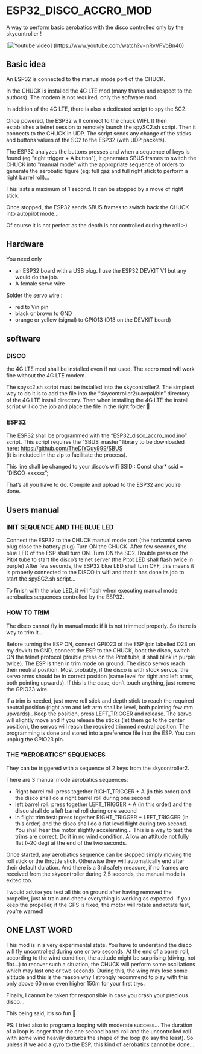 
# ESP32_DISCO_ACCRO_MOD
A way to perform basic aerobatics with the disco controlled only by the skycontroller !



[![Youtube video](https://uavpal.com/img/yt_thumbail_github.png)] (https://www.youtube.com/watch?v=nRvVFVoBn40)
## Basic idea

An ESP32 is connected to the manual mode port of the CHUCK.

In the CHUCK is installed the 4G LTE mod (many thanks and respect to the authors). The modem is not required, only the software mod.

In addition of the 4G LTE, there is also a dedicated script to spy the SC2.

Once powered, the ESP32 will connect to the chuck WIFI. It then establishes a telnet session to remotely launch the spySC2.sh script. Then it connects to the CHUCK in UDP.
The script sends any change of the sticks and buttons values of the SC2 to the ESP32 (with UDP packets).

The ESP32 analyzes the buttons presses and when a sequence of keys is found (eg "right trigger + A button"), it generates  SBUS frames to switch the CHUCK into "manual mode" with the appropriate sequence of orders to generate the aerobatic figure (eg: full gaz and full right stick to perform a right barrel roll)...

This lasts a maximum of 1 second. It can be stopped by a move of right stick.

Once stopped, the ESP32 sends SBUS frames to switch back the CHUCK into autopilot mode... 

Of course it is not perfect as the depth is not controlled during the roll :-)

## Hardware

You need only 
-	an ESP32 board with a USB plug. I use the ESP32 DEVKIT V1 but any would do the job.
-	A female servo wire

Solder the servo wire :
-	red to Vin pin
-	black or brown to GND
-	orange or yellow (signal) to GPIO13 (D13 on the DEVKIT board)

## software

### DISCO

the 4G LTE mod shall be installed even if not used.
The accro mod will work fine without the 4G LTE modem.

The spysc2.sh script must be installed into the skycontroller2. 
The simplest way to do it is to add the file into the “skycontroller2/uavpal/bin” directory of the 4G LTE install directory. Then when installing the 4G LTE the install script will do the job and place the file in the right folder 

### ESP32

The ESP32 shall be programmed with the “ESP32_disco_accro_mod.ino” script.
This script requires the “SBUS_master” library to be downloaded here: https://github.com/TheDIYGuy999/SBUS  
(it is included in the zip to facilitate the process).

This line shall be changed to your disco’s wifi SSID :
Const char* ssid = “DISCO-xxxxxx”;

That’s all you have to do. Compile and upload to the ESP32 and you’re done.

## Users manual

### INIT SEQUENCE AND THE BLUE LED
Connect the ESP32 to the CHUCK manual mode port (the horizontal servo plug close the battery plug)
Turn ON the CHUCK. After few seconds, the blue LED of the ESP shall turn ON.
Turn ON the SC2.
Double press on the Pitot tube to start the disco’s telnet server (the Pitot LED shall flash twice in purple)
After few seconds, the ESP32 blue LED shall turn OFF, this means it is properly connected to the DISCO in wifi and that it has done its job to start the spySC2.sh script…

To finish with the blue LED, it will flash when executing manual mode aerobatics sequences controlled by the ESP32.


### HOW TO TRIM

The disco cannot fly in manual mode if it is not trimmed properly. So there is way to trim it...

Before turning the ESP ON, connect GPIO23 of the ESP (pin labelled D23 on my devkit) to GND, connect the ESP to the CHUCK, boot the disco, switch ON the telnet protocol (double press on the Pitot tube, it shall blink in purple twice).
The ESP is then in trim mode on ground. The disco servos reach their neutral position. Most probably, if the disco is with stock servos, the servo arms should be in correct position (same level for right and left arms, both pointing upwards). If this is the case, don’t touch anything, just remove the GPIO23 wire.

If a trim is needed, just move roll stick and depth stick to reach the required neutral position (right arm and left arm shall be level, both pointing few mm upwards) . Keep the position, press LEFT_TRIGGER and release. The servo will slightly move and if you release the sticks (let them go to the center position), the servos will reach the required trimmed neutral position.
The programming is done and stored into a preference file into the ESP.
You can unplug the GPIO23 pin. 

### THE “AEROBATICS” SEQUENCES
They can be triggered with a sequence of 2 keys from the skycontroller2.

There are 3 manual mode aerobatics sequences:
-	Right barrel roll: press together RIGHT_TRIGGER + A (in this order) and the disco shall do a right barrel roll during one second
-	left barrel roll: press together LEFT_TRIGGER + A (in this order) and the disco shall do a left barrel roll during one second
-	in flight trim test: press together RIGHT_TRIGGER + LEFT_TRIGGER (in this order) and the disco shall do a flat level flight during two second. You shall hear the motor slightly accelerating… This is a way to test the trims are correct. Do it in no wind condition. Allow an attitude not fully flat (~20 deg) at the end of the two seconds. 

Once started, any aerobatics sequence can be stopped simply moving the roll stick or the throttle stick. Otherwise they will automatically end after their default duration. And there is a 3rd safety measure, if no frames are received from the skycontroller during 2,5 seconds, the manual mode is exited too.

I would advise you test all this on ground after having removed the propeller, just to train and check everything is working as expected.
If you keep the propeller, if the GPS is fixed, the motor will rotate and rotate fast, you’re warned!

## ONE LAST WORD
This mod is in a very experimental state. You have to understand the disco will fly uncontrolled during one or two seconds. At the end of a barrel roll, according to the wind condition, the attitude might be surprising (diving, not flat…) to recover such a situation, the CHUCK will perform some oscillations which may last one or two seconds. During this, the wing may lose some altitude and this is the reason why I strongly recommend to play with this only above 60 m or even higher 150m for your first trys.

Finally, I cannot be taken for responsible in case you crash your precious disco…

This being said, it’s so fun 

PS: I tried also to program a looping with moderate success… The duration of a loop is longer than the one second barrel roll and the uncontrolled roll with some wind heavily disturbs the shape of the loop (to say the least). So unless if we add a gyro to the ESP, this kind of aerobatics cannot be done…
